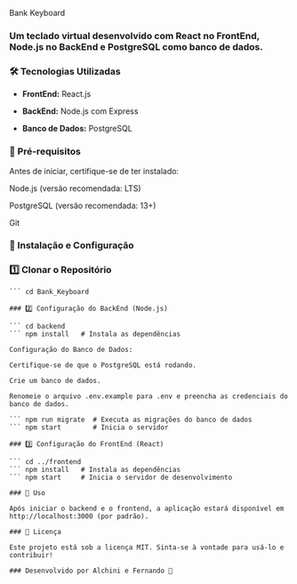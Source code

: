 Bank Keyboard

### Um teclado virtual desenvolvido com React no FrontEnd, Node.js no BackEnd e PostgreSQL como banco de dados.

### 🛠 Tecnologias Utilizadas

- **FrontEnd:** React.js

- **BackEnd:** Node.js com Express

- **Banco de Dados:** PostgreSQL

### 📌 Pré-requisitos

Antes de iniciar, certifique-se de ter instalado:

Node.js (versão recomendada: LTS)

PostgreSQL (versão recomendada: 13+)

Git

### 🚀 Instalação e Configuração

### 1️⃣ Clonar o Repositório

``` git clone https://github.com/Alchini/Bank_Keyboard.git
``` cd Bank_Keyboard

### 2️⃣ Configuração do BackEnd (Node.js)

``` cd backend
``` npm install   # Instala as dependências

Configuração do Banco de Dados:

Certifique-se de que o PostgreSQL está rodando.

Crie um banco de dados.

Renomeie o arquivo .env.example para .env e preencha as credenciais do banco de dados.

``` npm run migrate  # Executa as migrações do banco de dados
``` npm start        # Inicia o servidor

### 3️⃣ Configuração do FrontEnd (React)

``` cd ../frontend
``` npm install   # Instala as dependências
``` npm start     # Inicia o servidor de desenvolvimento

### 🎯 Uso

Após iniciar o backend e o frontend, a aplicação estará disponível em http://localhost:3000 (por padrão).

### 📜 Licença

Este projeto está sob a licença MIT. Sinta-se à vontade para usá-lo e contribuir!

### Desenvolvido por Alchini e Fernando 🚀